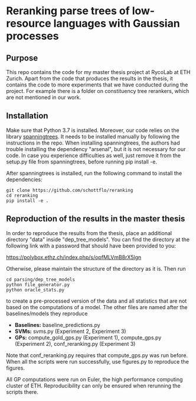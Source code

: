 # Reranking parse trees of low-resource languages with Gaussian processes

## Purpose

This repo contains the code for my master thesis project at RycoLab at ETH Zurich. Apart from the code that produces the results in the thesis,
it contains the code to more experiments that we have conducted during the project. For example there is a folder on constituency tree rerankers,
which are not mentioned in our work.

## Installation

Make sure that Python 3.7 is installed. Moreover, our code relies on the library [spanningtrees](https://github.com/rycolab/spanningtrees). It needs to be installed manually by following the instructions in the repo. When installing spanningtrees, the authors had trouble installing the dependency "arsenal", but it is not necessary for our code. In case you experience difficulties as well, just remove it from the setup.py file from spanningtrees, before running pip install -e.

After spanningtrees is installed, run the following command to install the dependencies:

```
git clone https://github.com/schottflo/reranking
cd reranking
pip install -e .
```

## Reproduction of the results in the master thesis

In order to reproduce the results from the thesis, place an additional directory "data" inside "dep_tree_models".
You can find the directory at the following link with a password that should have been provided to you:

https://polybox.ethz.ch/index.php/s/opfMLVmB8rX5lgn

Otherwise, please maintain the structure of the directory as it is. Then run

```
cd parsing/dep_tree_models
python file_generator.py 
python oracle_stats.py
```

to create a pre-processed version of the data and all statistics that are not based on the computations of a model.
The other files are named after the baselines/models they reproduce

* **Baselines:** baseline_predictions.py
* **SVMs:** svms.py (Experiment 2, Experiment 3)
* **GPs:** compute_gold_gps.py (Experiment 1), compute_gps.py (Experiment 2), conf_reranking.py (Experiment 3)

Note that conf_reranking.py requires that compute_gps.py was run before. When all the scripts were run successfully, use figures.py to reproduce the figures.

All GP computations were run on Euler, the high performance computing cluster of ETH. Reproducibility can only be ensured when rerunning the scripts there.
